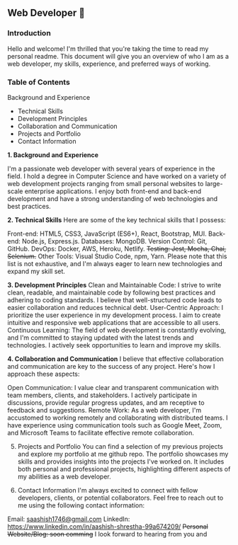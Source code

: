 ## Web Developer :wave:


### **Introduction**

Hello and welcome! I'm thrilled that you're taking the time to read my personal readme. This document will give you an overview of who I am as a web developer, my skills, experience, and preferred ways of working.

### Table of Contents
Background and Experience
- Technical Skills
- Development Principles
- Collaboration and Communication
- Projects and Portfolio
- Contact Information


**1. Background and Experience**

I'm a passionate web developer with several years of experience in the field. I hold a degree in Computer Science and have worked on a variety of web development projects ranging from small personal websites to large-scale enterprise applications. I enjoy both front-end and back-end development and have a strong understanding of web technologies and best practices.

**2. Technical Skills**
Here are some of the key technical skills that I possess:

Front-end: HTML5, CSS3, JavaScript (ES6+), React, Bootstrap, MUI.
Back-end: Node.js, Express.js.
Databases:  MongoDB.
Version Control: Git, GitHub.
DevOps: Docker, AWS, Heroku, Netlify.
~~Testing: Jest, Mocha, Chai, Selenium.~~
Other Tools: Visual Studio Code, npm, Yarn.
Please note that this list is not exhaustive, and I'm always eager to learn new technologies and expand my skill set.


**3. Development Principles**
Clean and Maintainable Code: I strive to write clean, readable, and maintainable code by following best practices and adhering to coding standards. I believe that well-structured code leads to easier collaboration and reduces technical debt.
User-Centric Approach: I prioritize the user experience in my development process. I aim to create intuitive and responsive web applications that are accessible to all users.
Continuous Learning: The field of web development is constantly evolving, and I'm committed to staying updated with the latest trends and technologies. I actively seek opportunities to learn and improve my skills.

**4. Collaboration and Communication**
I believe that effective collaboration and communication are key to the success of any project. Here's how I approach these aspects:

Open Communication: I value clear and transparent communication with team members, clients, and stakeholders. I actively participate in discussions, provide regular progress updates, and am receptive to feedback and suggestions.
Remote Work: As a web developer, I'm accustomed to working remotely and collaborating with distributed teams. I have experience using communication tools such as Google Meet, Zoom, and Microsoft Teams to facilitate effective remote collaboration.

5. Projects and Portfolio
You can find a selection of my previous projects and explore my portfolio at me github repo. The portfolio showcases my skills and provides insights into the projects I've worked on. It includes both personal and professional projects, highlighting different aspects of my abilities as a web developer.

6. Contact Information
I'm always excited to connect with fellow developers, clients, or potential collaborators. Feel free to reach out to me using the following contact information:

Email: saashish1746@gmail.com
LinkedIn: https://www.linkedin.com/in/aashish-shrestha-99a674209/
~~Personal Website/Blog: soon comming~~
I look forward to hearing from you and

